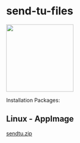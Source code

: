 # send-tu-files

<img src="https://user-images.githubusercontent.com/45265245/236840796-e8d107f8-96fd-498b-a775-ac782d100aa1.png" width="180" height="180">

Installation Packages:
 ## Linux - AppImage
 [sendtu.zip](https://github.com/danchengash/send-tu-files/files/11421717/sendtu.zip)
